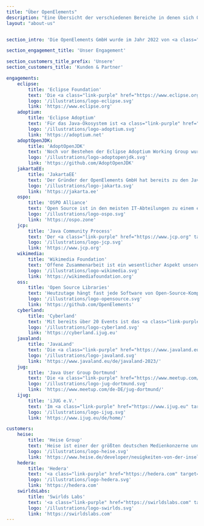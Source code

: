 ```yaml
---
title: "Über OpenElements"
description: "Eine Übersicht der verschiedenen Bereiche in denen sich OpenElements einbringt sowie unserer Partner und Kunden."
layout: "about-us"


section_intro: 'Die OpenElements GmbH wurde im Jahr 2022 von <a class="link-purple" href="{{< relref "/about-hendrik" >}}">Hendrik Ebbers</a> gegründet, um ein Unternehmen zu schaffen, das Open Source und die gemeinschaftliche Zusammenarbeit in einem Java-Ökosystem in seinen Fokus nimmt und stärkt.'

section_engagement_title: 'Unser Engagement'

section_customers_title_prefix: 'Unsere'
section_customers_title: 'Kunden & Partner'

engagements:
    eclipse:
        title: 'Eclipse Foundation'
        text: 'Die <a class="link-purple" href="https://www.eclipse.org" target="_blank">Eclipse Foundation</a> ist ein wichtiger Akteur im Open-Source-Ökosystem, der es sowohl einzelnen Open-Source-Enthusiasten sowie großen und kleinen Unternehmen ermöglicht, auf Augenhöhe zusammenzuarbeiten. Dazu stellt die Foundation ein zentrales und unabhängiges Management für Open-Source-Projekte bereit. Als „Contributing Member“ trägt OpenElements zur erfolgreichen Arbeit der Stiftung und ihren Projekten bei. Darüber hinaus ist <a class="link-purple" href="/about-hendrik">Hendrik Ebbers</a> Mitglied des Board of Directors der Eclipse Foundation.'
        logo: '/illustrations/logo-eclipse.svg'
        link: 'https://www.eclipse.org'
    adoptium:
        title: 'Eclipse Adoptium'
        text: 'Für das Java-Ökosystem ist <a class="link-purple" href="https://adoptium.net" target="_blank">Eclipse Adoptium</a> eines der wichtigsten Top-Level-Projekte der Eclipse Foundation, da es freie und unternehmenstaugliche LTS-Versionen von Java bereitstellt. Als "Participant Members" ist OpenElements ein Mitglied der Working Group.'
        logo: '/illustrations/logo-adoptium.svg'
        link: 'https://adoptium.net'
    adoptOpenJDK:
        title: 'AdoptOpenJDK'
        text: 'Noch vor Bestehen der Eclipse Adoptium Working Group wurde die Idee in <a class="link-purple" href="ttps://github.com/AdoptOpenJDK" target="_blank">AdoptOpenJDK</a> geboren, herstellerunabhängige und frei verwendbare Java-Binaries bereitzustellen. OpenElements ist Teil des Projekts und hat einen Sitz im technischen Lenkungsausschuss (TCS).'
        logo: '/illustrations/logo-adoptopenjdk.svg'
        link: 'https://github.com/AdoptOpenJDK'
    jakartaEE:
        title: 'JakartaEE'
        text: 'Der Gründer der OpenElements GmbH hat bereits zu den Java-Enterprise-Spezifikationen beigetragen, bevor JavaEE in die Eclipse Foundation überführt und zu <a class="link-purple" href="https://jakarta.ee" target="_blank">JakartaEE</a> wurde. Der Wechsel zur Eclipse Foundation war sehr positiv, da die Standards für Enterprise-Java nun in einer 100% herstellerunabhängigen Umgebung definiert werden können. Als „Participant Member“ arbeitet OpenElements weiterhin an der Standardisierung von Enterprise APIs für Java.'
        logo: '/illustrations/logo-jakarta.svg'
        link: 'https://jakarta.ee'
    ospo:
        title: 'OSPO Alliance'
        text: 'Open Source ist in den meisten IT-Abteilungen zu einem elementaren Bestandteil geworden und die Einrichtung eines Open Source Program Office (OSPO) ist heute für Unternehmen ein wichtiger Schritt. In der <a class="link-purple" href="https://ospo.zone" target="_blank">OSPO Alliance</a> nutzt OpenElements den Wissensaustausch, um Best Practices und Strukturen für die Einrichtung von Open Source Program Offices zu definieren.'
        logo: '/illustrations/logo-ospo.svg'
        link: 'https://ospo.zone'
    jcp:
        title: 'Java Community Process'
        text: 'Der <a class="link-purple" href="https://www.jcp.org" target="_blank">Java Community Process (JCP)</a> ist der formalisierte Prozess zur Definition neuer Standards und Spezifikationen für Java in sogenannten Java Specification Requests (JSRs). OpenElements ist Teil der Expertengruppe mehrerer JSRs und hat z.B. an der Standardisierung und Spezifikation der Java Bean Validation mitgearbeitet.'
        logo: '/illustrations/logo-jcp.svg'
        link: 'https://www.jcp.org'
    wikimedia:
        title: 'Wikimedia Foundation'
        text: 'Offene Zusammenarbeit ist ein wesentlicher Aspekt unseres Lebens, und Wikipedia ist das bekannteste Beispiel für eine solche Zusammenarbeit. OpenElements unterstützt monatlich die <a class="link-purple" href="https://wikimediafoundation.org" target="_blank">Wikimedia Foundation</a> finanziell, um dieses wichtige Projekt zu fördern.'
        logo: '/illustrations/logo-wikimedia.svg'
        link: 'https://wikimediafoundation.org'
    oss:
        title: 'Open Source Libraries'
        text: 'Heutzutage hängt fast jede Software von Open-Source-Komponenten ab. Aber leider werden solche Bestandteile oft nicht erkannt oder analysiert. Daher kann es vorkommen, dass kritische Software von einer Komponente abhängt, die nicht mehr oder nur noch von einer Handvoll einzelner Personen gepflegt wird. OpenElements unterstützt solche Projekte individuell über <a class="link-purple" href="https://github.com/OpenElements" target="_blank">GitHub</a> Sponsoring.'
        logo: '/illustrations/logo-opensource.svg'
        link: 'https://github.com/OpenElements'
    cyberland:
        title: 'Cyberland'
        text: 'Mit bereits über 20 Events ist das <a class="link-purple" href="https://cyberland.ijug.eu" target="_blank">Cyberland</a> eine Serie von kostenlosen Online-Events für die Java Community – mit einem großen Schwerpunkt auf Inklusion und Diversität. So gab es z. B. bereits mehrmals die Ladiesnight als Mini-Konferenz, in denen IT-Themen ausschließlich von Sprecherinnen vorgetragen werden, oder die Newcomer Events, in denen neue Sprecher eine Bühne für ihre ersten IT-Talks bekommen. <a class="link-purple" href="/about-hendrik">Hendrik Ebbers</a> ist Begründer des Cyberlands und weiterhin Mitglied der Organisation.'
        logo: '/illustrations/logo-cyberland.svg'
        link: 'https://cyberland.ijug.eu'
    javaland:
        title: 'JavaLand'
        text: 'Die <a class="link-purple" href="https://www.javaland.eu" target="_blank">JavaLand</a> ist nicht nur die größte Java-Konferenz im deutschsprachigen Raum, sondern auch eine der wenigen Community-Konferenzen. <a class="link-purple" href="/about-hendrik">Hendrik Ebbers</a> leitet das Programmkomitee der JavaLand und ist Mitglied in der Konferenzleitung.'
        logo: '/illustrations/logo-javaland.svg'
        link: 'https://www.javaland.eu/de/javaland-2023/'
    jug:
        title: 'Java User Group Dortmund'
        text: 'Die <a class="link-purple" href="https://www.meetup.com/jug-dortmund/" target="_blank">JUG Dortmund</a> wurde 2012 von <a class="link-purple" href="/about-hendrik">Hendrik Ebbers</a> zusammen mit Ansgar Brauner gegründet. Seitdem ist Hendrik für die Leitung der Dortmunder JUG mitverantwortlich und organisiert kostenlose Vortragsreihen und Meetups – zusammen mit lokal ansässigen IT-Unternehmen.'
        logo: '/illustrations/logo-jug-dortmund.svg'
        link: 'https://www.meetup.com/de-DE/jug-dortmund/'
    ijug:
        title: 'iJUG e.V.'
        text: 'Im <a class="link-purple" href="https://www.ijug.eu" target="_blank">iJUG e.V.</a> sind alle Java User Groups Deutschlands vereint. Als Leiter der JUG Dortmund bringt <a class="link-purple" href="/about-hendrik">Hendrik Ebbers</a> sich aktiv ein und ist auch bei der Leitung verschiedener Projekte des iJUG wie etwa der JavaLand oder der Cyberland involviert.'
        logo: '/illustrations/logo-ijug.svg'
        link: 'https://www.ijug.eu/de/home/'

customers:
    heise:
        title: 'Heise Group'
        text: 'Heise ist einer der größten deutschen Medienkonzerne und mit seinem IT-Nachrichtenportal <a class="link-purple" href="https://www.heise.de" target="_blank">heise.de</a> führend im deutschsprachigen Raum. OpenElements ist verantwortlich für die Inhalte des Java-Blogs auf <a class="link-purple" href="https://www.heise.de/developer/neuigkeiten-von-der-insel-1920360.html" target="_blank">heise.de</a>.'
        logo: '/illustrations/logo-heise.svg'
        link: 'https://www.heise.de/developer/neuigkeiten-von-der-insel-1920360.html'
    hedera:
        title: 'Hedera'
        text: '<a class="link-purple" href="https://hedera.com" target="_blank">Hedera</a> ist das Unternehmen hinter dem Hedera Hashgraph, dem einzigen öffentlichen und verteilten Ledger, der auf dem Hashgraph-Algorithmus basiert. Hedera Hashgraph ist OSS und wurde in Java entwickelt. Hedera wird von einem Verwaltungsrat aus globalen Unternehmen und Einrichtungen verwaltet, darunter <b>Google</b>, <b>Boeing</b>, <b>IBM</b>, <b>Deutsche Telekom</b>, <b>LG</b>, <b>Dell</b>, <b>Ubisoft</b> und weiteren bekannten Namen. OpenElements trägt aktiv zur <a class="link-purple" href="https://github.com/hashgraph/hedera-services" target="_blank">Open Source Platform und der Implementierung der Services des Hedera Hashgraph</a> bei.'
        logo: '/illustrations/logo-hedera.svg'
        link: 'https://hedera.com'
    swirldsLabs:
        title: 'Swirlds Labs'
        text: '<a class="link-purple" href="https://swirldslabs.com" target="_blank">Swirlds Labs</a> ist ein Unternehmen, das Entwicklung und Support rund um <b>Hedera Hashgraph</b> anbietet und deren Open-Source-Komponenten entwickelt. OpenElements hilft Swirlds Labs beim Aufbau der Plattform des Hedera Hashgraphs.'
        logo: '/illustrations/logo-swirlds.svg'
        link: 'https://swirldslabs.com'
---
```

